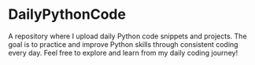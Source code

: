 # DailyPythonCode
A repository where I upload daily Python code snippets and projects. The goal is to practice and improve Python skills through consistent coding every day. Feel free to explore and learn from my daily coding journey!
